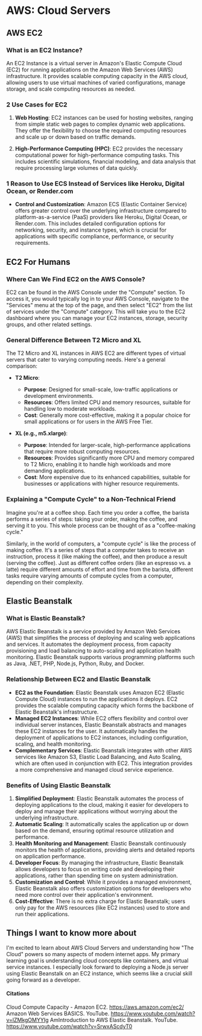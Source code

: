 # AWS: Cloud Servers

## AWS EC2

### What is an EC2 Instance?

An EC2 Instance is a virtual server in Amazon's Elastic Compute Cloud (EC2) for running applications on the Amazon Web Services (AWS) infrastructure. It provides scalable computing capacity in the AWS cloud, allowing users to use virtual machines of varied configurations, manage storage, and scale computing resources as needed.

### 2 Use Cases for EC2

1. **Web Hosting**: EC2 instances can be used for hosting websites, ranging from simple static web pages to complex dynamic web applications. They offer the flexibility to choose the required computing resources and scale up or down based on traffic demands.

2. **High-Performance Computing (HPC)**: EC2 provides the necessary computational power for high-performance computing tasks. This includes scientific simulations, financial modeling, and data analysis that require processing large volumes of data quickly.

### 1 Reason to Use ECS Instead of Services like Heroku, Digital Ocean, or Render.com

- **Control and Customization**: Amazon ECS (Elastic Container Service) offers greater control over the underlying infrastructure compared to platform-as-a-service (PaaS) providers like Heroku, Digital Ocean, or Render.com. This includes detailed configuration options for networking, security, and instance types, which is crucial for applications with specific compliance, performance, or security requirements.

## EC2 For Humans

### Where Can We Find EC2 on the AWS Console?

EC2 can be found in the AWS Console under the "Compute" section. To access it, you would typically log in to your AWS Console, navigate to the "Services" menu at the top of the page, and then select "EC2" from the list of services under the "Compute" category. This will take you to the EC2 dashboard where you can manage your EC2 instances, storage, security groups, and other related settings.

### General Difference Between T2 Micro and XL

The T2 Micro and XL instances in AWS EC2 are different types of virtual servers that cater to varying computing needs. Here's a general comparison:

- **T2 Micro**:
  - **Purpose**: Designed for small-scale, low-traffic applications or development environments.
  - **Resources**: Offers limited CPU and memory resources, suitable for handling low to moderate workloads.
  - **Cost**: Generally more cost-effective, making it a popular choice for small applications or for users in the AWS Free Tier.

- **XL (e.g., m5.xlarge)**:
  - **Purpose**: Intended for larger-scale, high-performance applications that require more robust computing resources.
  - **Resources**: Provides significantly more CPU and memory compared to T2 Micro, enabling it to handle high workloads and more demanding applications.
  - **Cost**: More expensive due to its enhanced capabilities, suitable for businesses or applications with higher resource requirements.

### Explaining a "Compute Cycle" to a Non-Technical Friend

Imagine you're at a coffee shop. Each time you order a coffee, the barista performs a series of steps: taking your order, making the coffee, and serving it to you. This whole process can be thought of as a "coffee-making cycle."

Similarly, in the world of computers, a "compute cycle" is like the process of making coffee. It's a series of steps that a computer takes to receive an instruction, process it (like making the coffee), and then produce a result (serving the coffee). Just as different coffee orders (like an espresso vs. a latte) require different amounts of effort and time from the barista, different tasks require varying amounts of compute cycles from a computer, depending on their complexity.

## Elastic Beanstalk

### What is Elastic Beanstalk?

AWS Elastic Beanstalk is a service provided by Amazon Web Services (AWS) that simplifies the process of deploying and scaling web applications and services. It automates the deployment process, from capacity provisioning and load balancing to auto-scaling and application health monitoring. Elastic Beanstalk supports various programming platforms such as Java, .NET, PHP, Node.js, Python, Ruby, and Docker.

### Relationship Between EC2 and Elastic Beanstalk

- **EC2 as the Foundation**: Elastic Beanstalk uses Amazon EC2 (Elastic Compute Cloud) instances to run the applications it deploys. EC2 provides the scalable computing capacity which forms the backbone of Elastic Beanstalk's infrastructure.
- **Managed EC2 Instances**: While EC2 offers flexibility and control over individual server instances, Elastic Beanstalk abstracts and manages these EC2 instances for the user. It automatically handles the deployment of applications to EC2 instances, including configuration, scaling, and health monitoring.
- **Complementary Services**: Elastic Beanstalk integrates with other AWS services like Amazon S3, Elastic Load Balancing, and Auto Scaling, which are often used in conjunction with EC2. This integration provides a more comprehensive and managed cloud service experience.

### Benefits of Using Elastic Beanstalk

1. **Simplified Deployment**: Elastic Beanstalk automates the process of deploying applications to the cloud, making it easier for developers to deploy and manage their applications without worrying about the underlying infrastructure.
2. **Automatic Scaling**: It automatically scales the application up or down based on the demand, ensuring optimal resource utilization and performance.
3. **Health Monitoring and Management**: Elastic Beanstalk continuously monitors the health of applications, providing alerts and detailed reports on application performance.
4. **Developer Focus**: By managing the infrastructure, Elastic Beanstalk allows developers to focus on writing code and developing their applications, rather than spending time on system administration.
5. **Customization and Control**: While it provides a managed environment, Elastic Beanstalk also offers customization options for developers who need more control over their application's environment.
6. **Cost-Effective**: There is no extra charge for Elastic Beanstalk; users only pay for the AWS resources (like EC2 instances) used to store and run their applications.

## Things I want to know more about
I'm excited to learn about AWS Cloud Servers and understanding how "The Cloud" powers so many aspects of modern internet apps. My primary learning goal is understanding cloud concepts like containers, and virtual service instances. I especially look forward to deploying a Node.js server using Elastic Beanstalk on an EC2 instance, which seems like a crucial skill going forward as a developer. 

#### Citations
Cloud Compute Capacity - Amazon EC2. https://aws.amazon.com/ec2/
Amazon Web Services BASICS. YouTube. https://www.youtube.com/watch?v=lZMkgOMYYIg
AmIntroduction to AWS Elastic Beanstalk. YouTube. https://www.youtube.com/watch?v=SrwxAScdyT0
